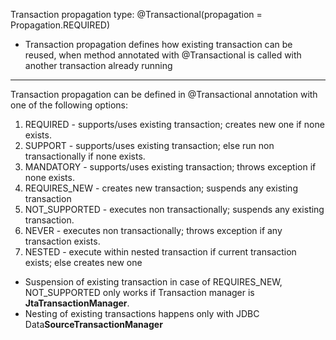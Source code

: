 Transaction propagation type: @Transactional(propagation = Propagation.REQUIRED)
* Transaction propagation defines how existing transaction can be reused, when method annotated with @Transactional is called with another transaction already running

---
Transaction propagation can be defined in @Transactional annotation with one of the following options:
1. REQUIRED - supports/uses existing transaction; creates new one if none exists.
2. SUPPORT - supports/uses existing transaction; else run non transactionally if none exists.
3. MANDATORY - supports/uses existing transaction; throws exception if none exists.
4. REQUIRES_NEW - creates new transaction; suspends any existing transaction
5. NOT_SUPPORTED - executes non transactionally; suspends any existing transaction.
6. NEVER - executes non transactionally; throws exception if any transaction exists.
7. NESTED - execute within nested transaction if current transaction exists; else creates new one

* Suspension of existing transaction in case of REQUIRES_NEW, NOT_SUPPORTED only works if Transaction manager is **JtaTransactionManager**.
* Nesting of existing transactions happens only with JDBC Data**SourceTransactionManager**